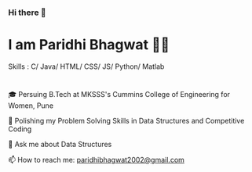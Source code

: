 ### Hi there 👋

# I am Paridhi Bhagwat :woman_technologist:

Skills : C/ Java/ HTML/ CSS/ JS/ Python/ Matlab

#
🎓 Persuing B.Tech at MKSSS's Cummins College of Engineering for Women, Pune

🌱 Polishing my Problem Solving Skills in Data Structures and Competitive Coding

💬 Ask me about Data Structures

📫 How to reach me: paridhibhagwat2002@gmail.com



